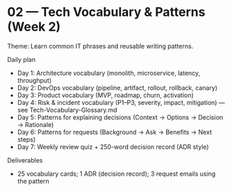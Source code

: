 # 02 — Tech Vocabulary & Patterns (Week 2)

Theme: Learn common IT phrases and reusable writing patterns.

Daily plan
- Day 1: Architecture vocabulary (monolith, microservice, latency, throughput)
- Day 2: DevOps vocabulary (pipeline, artifact, rollout, rollback, canary)
- Day 3: Product vocabulary (MVP, roadmap, churn, activation)
- Day 4: Risk & incident vocabulary (P1–P3, severity, impact, mitigation) — see Tech-Vocabulary-Glossary.md
- Day 5: Patterns for explaining decisions (Context → Options → Decision → Rationale)
- Day 6: Patterns for requests (Background → Ask → Benefits → Next steps)
- Day 7: Weekly review quiz + 250-word decision record (ADR style)

Deliverables
- 25 vocabulary cards; 1 ADR (decision record); 3 request emails using the pattern
